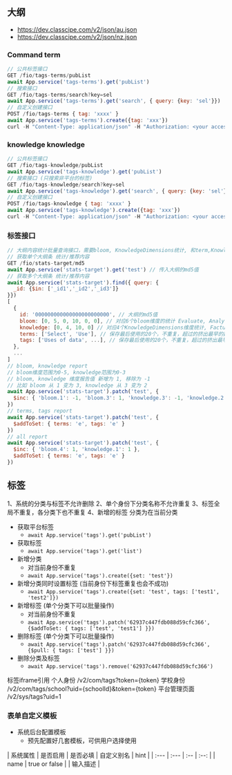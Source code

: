 ## 大纲

- https://dev.classcipe.com/v2/json/au.json
- https://dev.classcipe.com/v2/json/nz.json

### Command term 
```js
// 公共标签接口
GET /fio/tags-terms/pubList
await App.service('tags-terms').get('pubList')
// 搜索接口
GET /fio/tags-terms/search?key=sel
await App.service('tags-terms').get('search', { query: {key: 'sel'}})
// 自定义创建接口
POST /fio/tags-terms { tag: 'xxxx' }
await App.service('tags-terms').create({tag: 'xxx'})
curl -H "Content-Type: application/json" -H "Authorization: <your access token>" -X POST -d '{"tag": "xxxx"}' /fio/tags-terms
```

### knowledge knowledge
```js
// 公共标签接口
GET /fio/tags-knowledge/pubList
await App.service('tags-knowledge').get('pubList')
// 搜索接口 (只搜索非平台的标签)
GET /fio/tags-knowledge/search?key=sel
await App.service('tags-knowledge').get('search', { query: {key: 'sel'}})
// 自定义创建接口
POST /fio/tags-knowledge { tag: 'xxxx' }
await App.service('tags-knowledge').create({tag: 'xxx'})
curl -H "Content-Type: application/json" -H "Authorization: <your access token>" -X POST -d '{"tag": "xxxx"}' /fio/tags-knowledge

```

### 标签接口
```js
// 大纲内容统计批量查询接口，需要bloom, KnowledgeDimensions统计, 和term,Knowledge tag
// 获取单个大纲条 统计/推荐内容
GET /fio/stats-target/md5
await App.service('stats-target').get('test') // 传入大纲的md5值
// 获取多个大纲条 统计/推荐内容
await App.service('stats-target').find({ query: {
  _id: {$in: ['_id1','_id2','_id3']}
}})
[
  {
    id: '000000000000000000000000', // 大纲的md5值
    bloom: [0, 5, 0, 10, 0, 0], // 对应6个bloom维度的统计 Evaluate, Analyze, Apply, Understand, Remember, Create
    knowledge: [0, 4, 10, 0] // 对应4个KnowledgeDimensions维度统计, Factual, Conceptual, Procedural, Megacognitave
    terms: ['Select', 'Use'], // 保存最后使用的20个，不重复，超过的挤出最早的数据
    tags: ['Uses of data', ...], // 保存最后使用的20个，不重复，超过的挤出最早的数据
  },
  ...
]
// bloom, knowledge report
// bloom维度范围为0-5, knowledge范围为0-3
// bloom, knowledge 维度报告值 新增为 1, 移除为 -1
// 比如 bloom 从 1 变为 3, knowledge 从 3 变为 2
await App.service('stats-target').patch('test', {
  $inc: { 'bloom.1': -1, 'bloom.3': 1, 'knowledge.3': -1, 'knowledge.2': 1 }
})
// terms, tags report
await App.service('stats-target').patch('test', {
  $addToSet: { terms: 'e', tags: 'e' }
})
// all report
await App.service('stats-target').patch('test', {
  $inc: { 'bloom.4': 1, 'knowledge.1': 1 },
  $addToSet: { terms: 'e', tags: 'e' }
})
```

## 标签

1、系统的分类与标签不允许删除
2、单个身份下分类名称不允许重复
3、标签全局不重复，各分类下也不重复
4、新增的标签 分类为在当前分类

- 获取平台标签
  - ```await App.service('tags').get('pubList')```
- 获取标签
  - ```await App.service('tags').get('list')```
- 新增分类
  - 对当前身份不重复
  - ```await App.service('tags').create({set: 'test'})```
- 新增分类同时设置标签 (当前身份下标签重复也会不成功)
  - ```await App.service('tags').create({set: 'test', tags: ['test1', 'test2']})```
- 新增标签 (单个分类下可以批量操作)
  - 对当前身份不重复
  - ```await App.service('tags').patch('62937c447fdb088d59cfc366', {$addToSet: { tags: ['test', 'test1'] }})```
- 删除标签 (单个分类下可以批量操作)
  - ```await App.service('tags').patch('62937c447fdb088d59cfc366', {$pull: { tags: ['test'] }})```
- 删除分类及标签
  - ```await App.service('tags').remove('62937c447fdb088d59cfc366')```

标签iframe引用
个人身份      /v2/com/tags?token={token}
学校身份      /v2/com/tags/school?uid={schoolId}&token={token}
平台管理页面  /v2/sys/tags?uid=1


### 表单自定义模板
- 系统后台配置模板
  - 预先配置好几套模板，可供用户选择使用


| 系统属性 | 是否启用 | 是否必填 | 自定义别名 | hint |
| :---  | :---  | :--  | :--: |
| name | true or false |  | 输入描述 |

